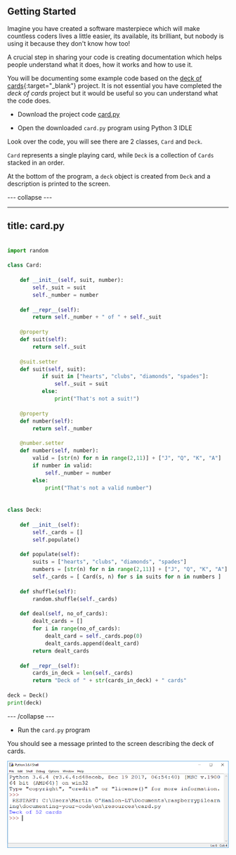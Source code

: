 ## Getting Started

Imagine you have created a software masterpiece which will make countless coders lives a little easier, its available, its brilliant, but nobody is using it because they  don't know how too!

A crucial step in sharing your code is creating documentation which helps people understand what it does, how it works and how to use it.

You will be documenting some example code based on the [deck of cards](https://projects.raspberrypi.org/en/projects/deck-of-cards){:target="_blank"} project. It is not essential you have completed the *deck of cards* project but it would be useful so you can understand what the code does.

+ Download the project code [card.py](resources/card.py)

+ Open the downloaded `card.py` program using Python 3 IDLE

Look over the code, you will see there are 2 classes, `Card` and `Deck`.

`Card` represents a single playing card, while `Deck` is a collection of `Cards` stacked in an order.

At the bottom of the program, a `deck` object is created from `Deck` and a description is printed to the screen.

--- collapse ---

---
title: card.py
---

```python

import random

class Card:

    def __init__(self, suit, number):
        self._suit = suit
        self._number = number

    def __repr__(self):
        return self._number + " of " + self._suit

    @property
    def suit(self):
        return self._suit

    @suit.setter
    def suit(self, suit):
           if suit in ["hearts", "clubs", "diamonds", "spades"]:
               self._suit = suit
           else:
               print("That's not a suit!")

    @property
    def number(self):
        return self._number

    @number.setter
    def number(self, number):
        valid = [str(n) for n in range(2,11)] + ["J", "Q", "K", "A"]
        if number in valid:
            self._number = number
        else:
            print("That's not a valid number")


class Deck:

    def __init__(self):
        self._cards = []
        self.populate()

    def populate(self):
        suits = ["hearts", "clubs", "diamonds", "spades"]
        numbers = [str(n) for n in range(2,11)] + ["J", "Q", "K", "A"]
        self._cards = [ Card(s, n) for s in suits for n in numbers ]

    def shuffle(self):
        random.shuffle(self._cards)

    def deal(self, no_of_cards):
        dealt_cards = []
        for i in range(no_of_cards):
            dealt_card = self._cards.pop(0)
            dealt_cards.append(dealt_card)
        return dealt_cards

    def __repr__(self):
        cards_in_deck = len(self._cards)
        return "Deck of " + str(cards_in_deck) + " cards"
        
deck = Deck()
print(deck)

```

--- /collapse ---

+ Run the `card.py` program

You should see a message printed to the screen describing the deck of cards.

![deck of 52 cards](images/deckofcards.png)

